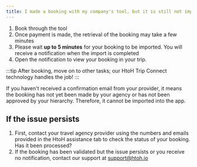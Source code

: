 ```yaml
---
title: I made a booking with my company's tool, but it is still not imported
---
```


1. Book through the tool
2. Once payment is made, the retrieval of the booking may take a few minutes
3. Please wait **up to 5 minutes** for your booking to be imported. You will receive a notification when the import is completed
4. Open the notification to view your booking in your trip.

:::tip
After booking, move on to other tasks; our HtoH Trip Connect technology handles the job!
:::

If you haven't received a confirmation email from your provider, it means the booking has not yet been made by your agency or has not been approved by your hierarchy. Therefore, it cannot be imported into the app.

## If the issue persists

1. First, contact your travel agency provider using the numbers and emails provided in the HtoH assistance tab to check the status of your booking. Has it been processed?
2. If the booking has been validated but the issue persists or you receive no notification, contact our support at [support@htoh.io](mailto:support@htoh.io)